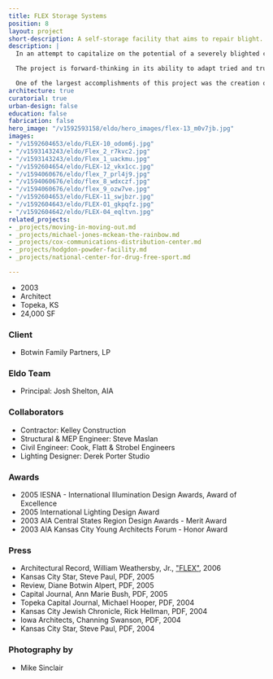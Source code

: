 ```yaml
---
title: FLEX Storage Systems
position: 8
layout: project
short-description: A self-storage facility that aims to repair blight.
description: |
  In an attempt to capitalize on the potential of a severely blighted commercial corridor in Topeka, Kansas, the owner of an inherited post-war strip center hired El Dorado to redevelop the site into a two-phase self-storage facility. A flexible building system was developed that has the unique ability to adapt to commercial or retail uses with minimal additional construction, should the economy of the region improve.

  The project is forward-thinking in its ability to adapt tried and true industry rules for successful self-storage facilities while providing a sensible redevelopment strategy for alternate future functions.

  One of the largest accomplishments of this project was the creation of “FLEX” zoning designation that allows the project to seamlessly upgrade over time from storage to commercial to retail uses as the market allows, all without the need to return to the city for rezoning.
architecture: true
curatorial: true
urban-design: false
education: false
fabrication: false
hero_image: "/v1592593158/eldo/hero_images/flex-13_m0v7jb.jpg"
images:
- "/v1592604653/eldo/FLEX-10_odom6j.jpg"
- "/v1593143243/eldo/Flex_2_r7kvc2.jpg"
- "/v1593143243/eldo/Flex_1_uackmu.jpg"
- "/v1592604654/eldo/FLEX-12_vkx1cc.jpg"
- "/v1594060676/eldo/flex_7_prl4j9.jpg"
- "/v1594060676/eldo/flex_8_wdxczf.jpg"
- "/v1594060676/eldo/flex_9_ozw7ve.jpg"
- "/v1592604653/eldo/FLEX-11_swjbzr.jpg"
- "/v1592604643/eldo/FLEX-01_gkpqfz.jpg"
- "/v1592604642/eldo/FLEX-04_eqltvn.jpg"
related_projects:
- _projects/moving-in-moving-out.md
- _projects/michael-jones-mckean-the-rainbow.md
- _projects/cox-communications-distribution-center.md
- _projects/hodgdon-powder-facility.md
- _projects/national-center-for-drug-free-sport.md

---
```

* 2003
* Architect
* Topeka, KS
* 24,000 SF

### Client

* Botwin Family Partners, LP

### Eldo Team

* Principal: Josh Shelton, AIA

### Collaborators

* Contractor: Kelley Construction
* Structural & MEP Engineer: Steve Maslan
* Civil Engineer: Cook, Flatt & Strobel Engineers
* Lighting Designer: Derek Porter Studio

### Awards

* 2005 IESNA - International Illumination Design Awards, Award of Excellence
* 2005 International Lighting Design Award
* 2003 AIA Central States Region Design Awards - Merit Award
* 2003 AIA Kansas City Young Architects Forum -  Honor Award

### Press

* Architectural Record, William Weathersby, Jr., ["FLEX"](undefined "FLEX"), 2006
* Kansas City Star, Steve Paul, PDF, 2005
* Review, Diane Botwin Alpert, PDF, 2005
* Capital Journal, Ann Marie Bush, PDF, 2005
* Topeka Capital Journal, Michael Hooper, PDF, 2004
* Kansas City Jewish Chronicle, Rick Hellman, PDF, 2004
* Iowa Architects, Channing Swanson, PDF, 2004
* Kansas City Star, Steve Paul, PDF, 2004

### Photography by

* Mike Sinclair
